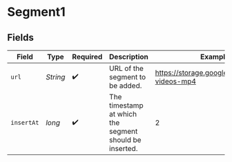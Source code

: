 # Segment1


## Fields

| Field                                                  | Type                                                   | Required                                               | Description                                            | Example                                                |
| ------------------------------------------------------ | ------------------------------------------------------ | ------------------------------------------------------ | ------------------------------------------------------ | ------------------------------------------------------ |
| `url`                                                  | *String*                                               | :heavy_check_mark:                                     | URL of the segment to be added.                        | https://storage.googleapis.com/gtv-videos-mp4          |
| `insertAt`                                             | *long*                                                 | :heavy_check_mark:                                     | The timestamp at which the segment should be inserted. | 2                                                      |